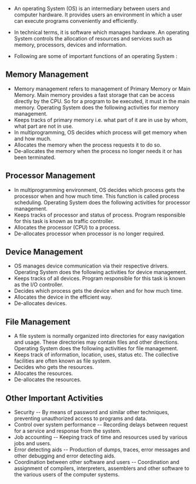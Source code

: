 - An operating System (OS) is an intermediary between users and computer hardware. It provides users an environment in which a user can execute programs conveniently and efficiently.
- In technical terms, it is software which manages hardware. An operating System controls the allocation of resources and services such as memory, processors, devices and information.

- Following are some of important functions of an operating System : 

## Memory Management
- Memory management refers to management of Primary Memory or Main Memory. Main memory provides a fast storage that can be access directly by the CPU. So for a program to be executed, it must in the main memory. Operating System does the following activities for memory management.
 - Keeps tracks of primary memory i.e. what part of it are in use by whom, what part are
   not in use.
 - In multiprogramming, OS decides which process will get memory when and how much.
 - Allocates the memory when the process requests it to do so.
 - De-allocates the memory when the process no longer needs it or has been terminated.

## Processor Management
- In multiprogramming environment, OS decides which process gets the processor when and how much time. This function is called process scheduling. Operating System does the following activities for processor management.
 - Keeps tracks of processor and status of process. Program responsible for this task is
   known as traffic controller.
 - Allocates the processor (CPU) to a process.
 - De-allocates processor when processor is no longer required.

## Device Management
- OS manages device communication via their respective drivers. Operating System does the following activities for device management.
 - Keeps tracks of all devices. Program responsible for this task is known as the I/O
   controller.
 - Decides which process gets the device when and for how much time.
 - Allocates the device in the efficient way.
 - De-allocates devices.

## File Management
- A file system is normally organized into directories for easy navigation and usage. These directories may contain files and other directions. Operating System does the following activities for file management.
 - Keeps track of information, location, uses, status etc. The collective facilities are often
   known as file system.
 - Decides who gets the resources.
 - Allocates the resources.
 - De-allocates the resources.

## Other Important Activities
- Security -- By means of password and similar other techniques, preventing unauthorized access to programs and data.
- Control over system performance -- Recording delays between request for a service and response from the system.
- Job accounting -- Keeping track of time and resources used by various jobs and users.
- Error detecting aids -- Production of dumps, traces, error messages and other debugging and error detecting aids.
- Coordination between other software and users -- Coordination and assignment of compilers, interpreters, assemblers and other software to the various users of the computer systems.
